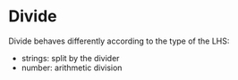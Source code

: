# Divide

Divide behaves differently according to the type of the LHS:
* strings: split by the divider
* number: arithmetic division
